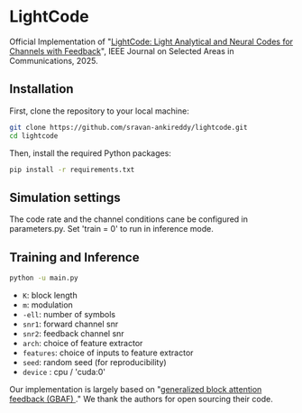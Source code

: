 # LightCode
Official Implementation of "[LightCode: Light Analytical and Neural Codes for Channels with Feedback](https://ieeexplore.ieee.org/abstract/document/10845797?casa_token=lbFfZEL3Q5EAAAAA:6Q1AVkK7kHGIxTzca6BtUxo8fMzjo6Gm1L-Zn7stNagEm76G3Z5RedmaUd1bV3irjf37tZNbsA)", IEEE Journal on Selected Areas in Communications, 2025.

## Installation

First, clone the repository to your local machine:

```bash
git clone https://github.com/sravan-ankireddy/lightcode.git
cd lightcode
```

Then, install the required Python packages:

```bash
pip install -r requirements.txt
```

## Simulation settings

The code rate and the channel conditions cane be configured in parameters.py. Set 'train = 0' to run in inference mode.

## Training and Inference

```bash
python -u main.py
```

- `K`: block length
- `m`: modulation
- `-ell`: number of symbols
- `snr1`: forward channel snr
- `snr2`: feedback channel snr
- `arch`: choice of feature extractor
- `features`: choice of inputs to feature extractor
- `seed`: random seed (for reproducibility)
- `device` : cpu / 'cuda:0'


Our implementation is largely based on "[generalized block attention feedback (GBAF) ](https://github.com/emre1925/GBAF)." We thank the authors for open sourcing their code. 
